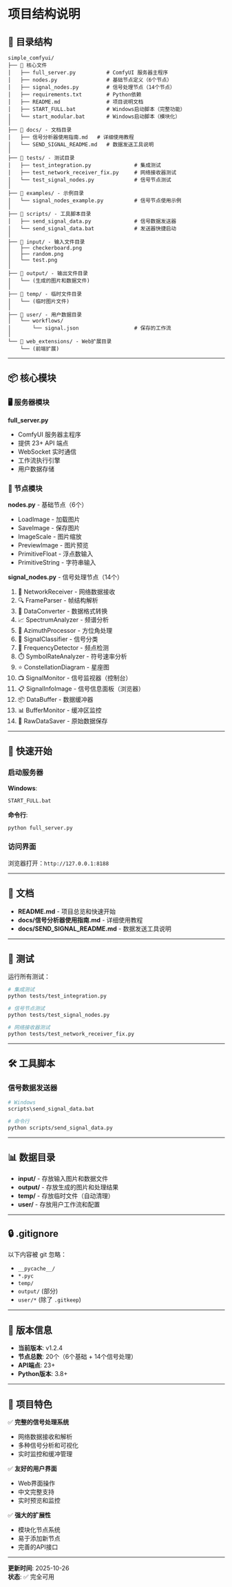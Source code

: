 # 项目结构说明

## 📁 目录结构

```
simple_comfyui/
├── 📄 核心文件
│   ├── full_server.py          # ComfyUI 服务器主程序
│   ├── nodes.py                # 基础节点定义（6个节点）
│   ├── signal_nodes.py         # 信号处理节点（14个节点）
│   ├── requirements.txt        # Python依赖
│   ├── README.md               # 项目说明文档
│   ├── START_FULL.bat          # Windows启动脚本（完整功能）
│   └── start_modular.bat       # Windows启动脚本（模块化）
│
├── 📂 docs/ - 文档目录
│   ├── 信号分析器使用指南.md   # 详细使用教程
│   └── SEND_SIGNAL_README.md   # 数据发送工具说明
│
├── 📂 tests/ - 测试目录
│   ├── test_integration.py              # 集成测试
│   ├── test_network_receiver_fix.py     # 网络接收器测试
│   └── test_signal_nodes.py             # 信号节点测试
│
├── 📂 examples/ - 示例目录
│   └── signal_nodes_example.py          # 信号节点使用示例
│
├── 📂 scripts/ - 工具脚本目录
│   ├── send_signal_data.py              # 信号数据发送器
│   └── send_signal_data.bat             # 发送器快捷启动
│
├── 📂 input/ - 输入文件目录
│   ├── checkerboard.png
│   ├── random.png
│   └── test.png
│
├── 📂 output/ - 输出文件目录
│   └── (生成的图片和数据文件)
│
├── 📂 temp/ - 临时文件目录
│   └── (临时图片文件)
│
├── 📂 user/ - 用户数据目录
│   └── workflows/
│       └── signal.json                  # 保存的工作流
│
└── 📂 web_extensions/ - Web扩展目录
    └── (前端扩展)
```

---

## 📦 核心模块

### 🖥️ 服务器模块

**full_server.py**
- ComfyUI 服务器主程序
- 提供 23+ API 端点
- WebSocket 实时通信
- 工作流执行引擎
- 用户数据存储

### 🔧 节点模块

**nodes.py** - 基础节点（6个）
- LoadImage - 加载图片
- SaveImage - 保存图片
- ImageScale - 图片缩放
- PreviewImage - 图片预览
- PrimitiveFloat - 浮点数输入
- PrimitiveString - 字符串输入

**signal_nodes.py** - 信号处理节点（14个）
1. 📡 NetworkReceiver - 网络数据接收
2. 🔍 FrameParser - 帧结构解析
3. 🔄 DataConverter - 数据格式转换
4. 📈 SpectrumAnalyzer - 频谱分析
5. 🧭 AzimuthProcessor - 方位角处理
6. 🎯 SignalClassifier - 信号分类
7. 📶 FrequencyDetector - 频点检测
8. ⏱️ SymbolRateAnalyzer - 符号速率分析
9. ⭐ ConstellationDiagram - 星座图
10. 📺 SignalMonitor - 信号监视器（控制台）
11. 📋 SignalInfoImage - 信号信息面板（浏览器）
12. 📦 DataBuffer - 数据缓冲器
13. 📊 BufferMonitor - 缓冲区监控
14. 💾 RawDataSaver - 原始数据保存

---

## 🚀 快速开始

### 启动服务器

**Windows**:
```bash
START_FULL.bat
```

**命令行**:
```bash
python full_server.py
```

### 访问界面

浏览器打开：`http://127.0.0.1:8188`

---

## 📖 文档

- **README.md** - 项目总览和快速开始
- **docs/信号分析器使用指南.md** - 详细使用教程
- **docs/SEND_SIGNAL_README.md** - 数据发送工具说明

---

## 🧪 测试

运行所有测试：
```bash
# 集成测试
python tests/test_integration.py

# 信号节点测试
python tests/test_signal_nodes.py

# 网络接收器测试
python tests/test_network_receiver_fix.py
```

---

## 🛠️ 工具脚本

### 信号数据发送器

```bash
# Windows
scripts\send_signal_data.bat

# 命令行
python scripts/send_signal_data.py
```

---

## 📊 数据目录

- **input/** - 存放输入图片和数据文件
- **output/** - 存放生成的图片和处理结果
- **temp/** - 存放临时文件（自动清理）
- **user/** - 存放用户工作流和配置

---

## 🔒 .gitignore

以下内容被 git 忽略：
- `__pycache__/`
- `*.pyc`
- `temp/`
- `output/` (部分)
- `user/*` (除了 `.gitkeep`)

---

## 📝 版本信息

- **当前版本**: v1.2.4
- **节点总数**: 20个（6个基础 + 14个信号处理）
- **API端点**: 23+
- **Python版本**: 3.8+

---

## 🎯 项目特色

✅ **完整的信号处理系统**
- 网络数据接收和解析
- 多种信号分析和可视化
- 实时监控和缓冲管理

✅ **友好的用户界面**
- Web界面操作
- 中文完整支持
- 实时预览和监控

✅ **强大的扩展性**
- 模块化节点系统
- 易于添加新节点
- 完善的API接口

---

**更新时间**: 2025-10-26  
**状态**: ✅ 完全可用

